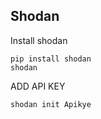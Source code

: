 
   ## Shodan 
   
 Install shodan 
   
    pip install shodan
    shodan
       
 ADD API KEY 
  
    shodan init Apikye
       
   














